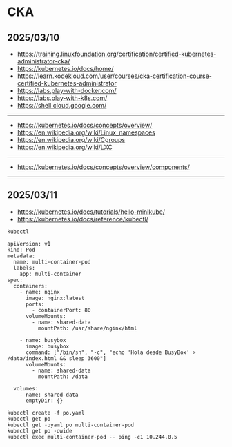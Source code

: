 # CKA

## 2025/03/10

- https://training.linuxfoundation.org/certification/certified-kubernetes-administrator-cka/
- https://kubernetes.io/docs/home/
- https://learn.kodekloud.com/user/courses/cka-certification-course-certified-kubernetes-administrator
- https://labs.play-with-docker.com/
- https://labs.play-with-k8s.com/
- https://shell.cloud.google.com/

---

- https://kubernetes.io/docs/concepts/overview/
- https://en.wikipedia.org/wiki/Linux_namespaces
- https://en.wikipedia.org/wiki/Cgroups
- https://en.wikipedia.org/wiki/LXC

---
- https://kubernetes.io/docs/concepts/overview/components/

---
## 2025/03/11

- https://kubernetes.io/docs/tutorials/hello-minikube/
- https://kubernetes.io/docs/reference/kubectl/
```
kubectl
```
```
apiVersion: v1
kind: Pod
metadata:
  name: multi-container-pod
  labels:
    app: multi-container
spec:
  containers:
    - name: nginx
      image: nginx:latest
      ports:
        - containerPort: 80
      volumeMounts:
        - name: shared-data
          mountPath: /usr/share/nginx/html
          
    - name: busybox
      image: busybox
      command: ["/bin/sh", "-c", "echo 'Hola desde BusyBox' > /data/index.html && sleep 3600"]
      volumeMounts:
        - name: shared-data
          mountPath: /data

  volumes:
    - name: shared-data
      emptyDir: {}
```
```
kubectl create -f po.yaml
kubectl get po
kubectl get -oyaml po multi-container-pod
kubectl get po -owide
kubectl exec multi-container-pod -- ping -c1 10.244.0.5
```
